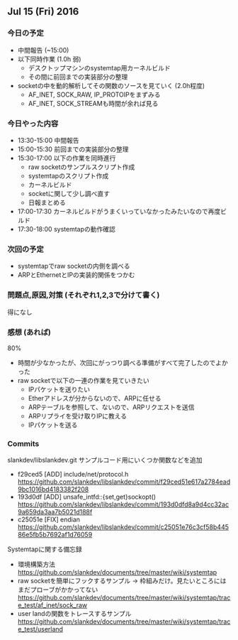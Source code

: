 

## Jul 15 (Fri) 2016


### 今日の予定

 - 中間報告 (~15:00)
 - 以下同時作業 (1.0h 弱)
      - デスクトップマシンのsystemtap用カーネルビルド
      - その間に前回までの実装部分の整理
 - socketの中を動的解析してその関数のソースを見ていく (2.0h程度)
      - AF_INET, SOCK_RAW, IP_PROTOIPをまずみる
      - AF_INET, SOCK_STREAMも時間が余れば見る


### 今日やった内容

 - 13:30-15:00 中間報告
 - 15:00-15:30 前回までの実装部分の整理
 - 15:30-17:00 以下の作業を同時進行
     - raw socketのサンプルスクリプト作成
     - systemtapのスクリプト作成
     - カーネルビルド
     - socketに関して少し調べ直す
	 - 日報まとめる
 - 17:00-17:30 カーネルビルドがうまくいっていなかったみたいなので再度ビルド
 - 17:30-18:00 systemtapの動作確認 




### 次回の予定

 - systemtapでraw socketの内側を調べる
 - ARPとEthernetとIPの実装的関係をつかむ



### 問題点,原因,対策 (それぞれ1,2,3で分けて書く)

得になし



### 感想 (あれば)

80%

 - 時間が少なかったが、次回にがっつり調べる準備がすべて完了したのでよかった
 - raw socketで以下の一連の作業を見ていきたい
     - IPパケットを送りたい
     - Etherアドレスが分からないので、ARPに任せる
     - ARPテーブルを参照して、ないので、ARPリクエストを送信
     - ARPリプライを受け取りIPに教える
     - IPパケットを送る


### Commits


slankdev/libslankdev.git サンプルコード用にいくつか関数などを追加
 * f29ced5 [ADD] include/net/protocol.h
   https://github.com/slankdev/libslankdev/commit/f29ced51e617a2784ead9bc1016bd4183382f208
 * 193d0df [ADD] unsafe_intfd::{set,get}sockopt()
   https://github.com/slankdev/libslankdev/commit/193d0dfd8a9d4cc32ac9a659da3aa7b5021d188f
 * c25051e [FIX] endian
   https://github.com/slankdev/libslankdev/commit/c25051e76c3cf58b44586e5fb5b7692af1d76059


Systemtapに関する備忘録
 - 環境構築方法
   https://github.com/slankdev/documents/tree/master/wiki/systemtap
 - raw socketを簡単にフックするサンプル -> 枠組みだけ。見たいところにはまだプローブがかかってない
   https://github.com/slankdev/documents/tree/master/wiki/systemtap/trace_test/af_inet/sock_raw
 - user landの関数をトレースするサンプル
   https://github.com/slankdev/documents/tree/master/wiki/systemtap/trace_test/userland
